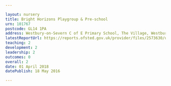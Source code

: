 ```yaml
---

layout: nursery
title: Bright Horizons Playgroup & Pre-school
urn: 101767
postcode: GL14 1PA
address: Westbury-on-Severn C of E Primary School, The Village, Westbury-on-Severn, Gloucestershire, GL14 1PA
latestReportUrl: https://reports.ofsted.gov.uk/provider/files/2573630/urn/101767.pdf
teaching: 2
development: 2
leadership: 2
outcomes: 0
overall: 2
date: 01 April 2018 
datePublish: 18 May 2016

---
```

